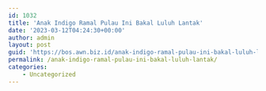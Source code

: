 ```yaml
---
id: 1032
title: 'Anak Indigo Ramal Pulau Ini Bakal Luluh Lantak'
date: '2023-03-12T04:24:30+00:00'
author: admin
layout: post
guid: 'https://bos.awn.biz.id/anak-indigo-ramal-pulau-ini-bakal-luluh-lantak/'
permalink: /anak-indigo-ramal-pulau-ini-bakal-luluh-lantak/
categories:
    - Uncategorized
---
```


